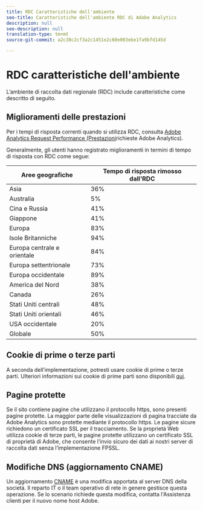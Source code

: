 ```yaml
---
title: RDC Caratteristiche dell'ambiente
seo-title: Caratteristiche dell'ambiente RDC di Adobe Analytics
description: null
seo-description: null
translation-type: tm+mt
source-git-commit: a2c38c2cf3a2c1451e2c60e003ebe1fa9bfd145d

---
```



# RDC caratteristiche dell'ambiente

L’ambiente di raccolta dati regionale (RDC) include caratteristiche come descritto di seguito.

## Miglioramenti delle prestazioni

Per i tempi di risposta correnti quando si utilizza RDC, consulta [Adobe Analytics Request Performance (Prestazioni](https://marketing.adobe.com/resources/help/en_US/whitepapers/performance/)richieste Adobe Analytics).

Generalmente, gli utenti hanno registrato miglioramenti in termini di tempo di risposta con RDC come segue:

| Aree geografiche | Tempo di risposta rimosso dall'RDC |
| --- | --- |
| Asia | 36% |
| Australia | 5% |
| Cina e Russia | 41% |
| Giappone | 41% |
| Europa | 83% |
| Isole Britanniche | 94% |
| Europa centrale e orientale | 84% |
| Europa settentrionale | 73% |
| Europa occidentale | 89% |
| America del Nord | 38% |
| Canada | 26% |
| Stati Uniti centrali | 48% |
| Stati Uniti orientali | 46% |
| USA occidentale | 20% |
| Globale | 50% |

## Cookie di prime o terze parti

A seconda dell’implementazione, potresti usare cookie di prime o terze parti. Ulteriori informazioni sui cookie di prime parti sono disponibili [qui](https://marketing.adobe.com/resources/help/en_US/whitepapers/first_party_cookies/fpcookies_overview.html).

## Pagine protette

Se il sito contiene pagine che utilizzano il protocollo https, sono presenti pagine protette. La maggior parte delle visualizzazioni di pagina tracciate da Adobe Analytics sono protette mediante il protocollo https. Le pagine sicure richiedono un certificato SSL per il tracciamento. Se la proprietà Web utilizza cookie di terze parti, le pagine protette utilizzano un certificato SSL di proprietà di Adobe, che consente l’invio sicuro dei dati ai nostri server di raccolta dati senza l’implementazione FPSSL.

## Modifiche DNS (aggiornamento CNAME)

Un aggiornamento [CNAME](https://marketing.adobe.com/resources/help/en_US/whitepapers/first_party_cookies/fpcookies_cname.html) è una modifica apportata al server DNS della società. Il reparto IT o il team operativo di rete in genere gestisce questa operazione. Se lo scenario richiede questa modifica, contatta l'Assistenza clienti per il nuovo nome host Adobe.
